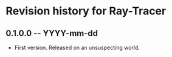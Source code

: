 # Revision history for Ray-Tracer

## 0.1.0.0 -- YYYY-mm-dd

* First version. Released on an unsuspecting world.

